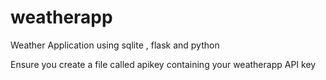 # weatherapp
Weather Application using sqlite , flask and python

Ensure you create a file called apikey containing your weatherapp API key
